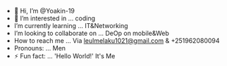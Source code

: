 - 👋 Hi, I’m @Yoakin-19
- 👀 I’m interested in ... coding
-  I’m currently learning ... IT&Networking
-  I’m looking to collaborate on ... DeOp on mobile&Web
-  How to reach me ... Via leulmelaku1021@gmail.com & +251962080094
-  Pronouns: ... Men
- ⚡ Fun fact: ... 'Hello World!' It's Me

<!---
Yoakin-19/Yoakin-19 is a ✨ special ✨ repository because its `README.md` (this file) appears on your GitHub profile.
You can click the Preview link to take a look at your changes.
--->
